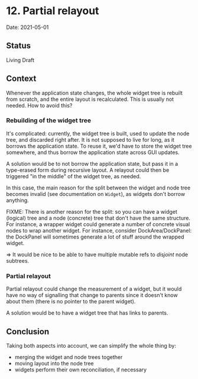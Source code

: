 # 12. Partial relayout

Date: 2021-05-01

## Status

Living Draft

## Context

Whenever the application state changes, the whole widget tree is rebuilt from scratch, and the entire layout is recalculated.
This is usually not needed. How to avoid this?

### Rebuilding of the widget tree
It's complicated: currently, the widget tree is built, used to update the node tree, and discarded right after.
It is not supposed to live for long, as it borrows the application state. 
To reuse it, we'd have to store the widget tree somewhere, and thus borrow the application state across GUI updates.

A solution would be to not borrow the application state, but pass it in a type-erased form during recursive layout.
A relayout could then be triggered "in the middle" of the widget tree, as needed.

In this case, the main reason for the split between the widget and node tree becomes invalid (see documentation on `Widget`),
as widgets don't borrow anything.

FIXME: There is another reason for the split: so you can have a widget (logical) tree and a node (concrete) tree that
don't have the same structure.
For instance, a wrapper widget could generate a number of concrete visual nodes to wrap another widget.
For instance, consider DockArea/DockPanel: the DockPanel will sometimes generate a lot of stuff around the wrapped widget.

=> It would be nice to be able to have multiple mutable refs to *disjoint* node subtrees.  

### Partial relayout
Partial relayout could change the measurement of a widget, but it would have no way of signalling that change to parents
since it doesn't know about them (there is no pointer to the parent widget).

A solution would be to have a widget tree that has links to parents. 



## Conclusion
Taking both aspects into account, we can simplify the whole thing by:
- merging the widget and node trees together
- moving layout into the node tree
- widgets perform their own reconciliation, if necessary




